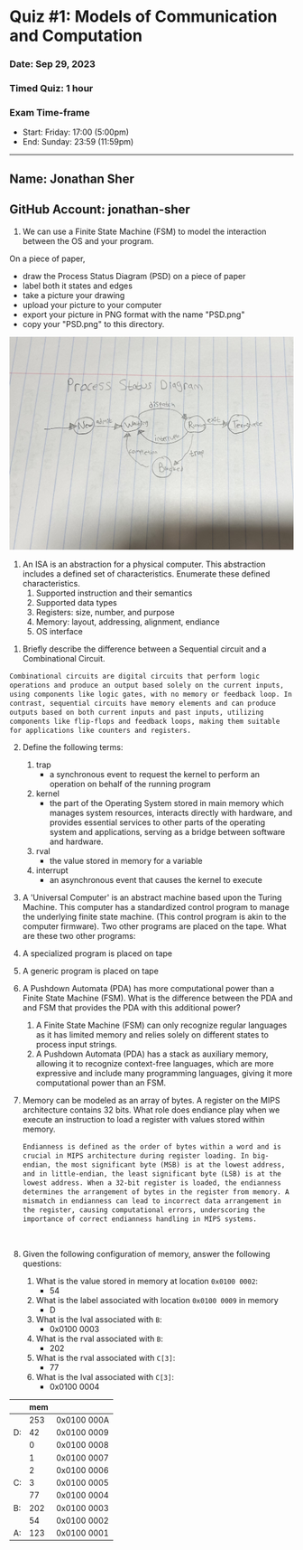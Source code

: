 # Quiz #1: Models of Communication and Computation
### Date: Sep 29, 2023
### Timed Quiz: 1 hour
### Exam Time-frame
* Start: Friday: 17:00 (5:00pm)
* End: Sunday: 23:59 (11:59pm)

---
## Name: Jonathan Sher                                                 <!-- answer -->
## GitHub Account: jonathan-sher                                       <!-- answer -->


1. We can use a Finite State Machine (FSM) to model the interaction between the OS and your program.

On a piece of paper, 
   - draw the Process Status Diagram (PSD) on a piece of paper
   - label both it states and edges
   - take a picture your drawing
   - upload your picture to your computer
   - export your picture in PNG format with the name "PSD.png"
   - copy your "PSD.png" to this directory.<br>

  ![Process Status Diagram](PSD.png)


1. An ISA is an abstraction for a physical computer.  This abstraction includes a defined set of characteristics.  Enumerate these defined characteristics.
   1. Supported instruction and their semantics     <!-- response -->
   1. Supported data types                          <!-- response -->
   1. Registers: size, number, and purpose          <!-- response -->
   1. Memory: layout, addressing, alignment, endiance <!-- response -->
   1. OS interface                <!-- response -->

<!-- You may add additional lines as needed; remember to add respons tags.  -->

1. Briefly describe the difference between a Sequential circuit and a Combinational Circuit.
```response
Combinational circuits are digital circuits that perform logic operations and produce an output based solely on the current inputs, using components like logic gates, with no memory or feedback loop. In contrast, sequential circuits have memory elements and can produce outputs based on both current inputs and past inputs, utilizing components like flip-flops and feedback loops, making them suitable for applications like counters and registers.
   ```

   <!-- You may add additional lines within the code block above, without the need to added additional response tag. -->


2. Define the following terms:
   1. trap
      - a synchronous event to request the kernel to perform an operation on behalf of the running program        <!-- response -->
   1. kernel
      -  the part of the Operating System stored in main memory which manages system resources, interacts directly with hardware, and provides essential services to other parts of the operating system and applications, serving as a bridge between software and hardware.    <!-- response -->
   1. rval
      - the value stored in memory for a variable   <!-- response -->
   1. interrupt
      - an asynchronous event that causes the kernel to execute  <!-- response -->


1. A 'Universal Computer' is an abstract machine based upon the Turing Machine.  This computer has a standardized control program to manage the underlying finite state machine. (This control program is akin to the computer firmware).  Two other programs are placed on the tape.  What are these two other programs:
1. A specialized program is placed on tape   <!-- response -->
1. A generic program is placed on tape       <!-- response -->


1. A Pushdown Automata (PDA) has more computational power than a Finite State Machine (FSM). What is the difference between the PDA and and FSM that provides the PDA with this additional power?
   1. A Finite State Machine (FSM) can only recognize regular languages as it has limited memory and relies solely on different states to process input strings.    <!-- response -->
   1. A Pushdown Automata (PDA) has a stack as auxiliary memory, allowing it to recognize context-free languages, which are more expressive and include many programming languages, giving it more computational power than an FSM.        <!-- response -->



1. Memory can be modeled as an array of bytes.  A register on the MIPS architecture contains 32 bits.  What role does endiance play when we execute an instruction to load a register with values stored within memory.
   ```response
   Endianness is defined as the order of bytes within a word and is crucial in MIPS architecture during register loading. In big-endian, the most significant byte (MSB) is at the lowest address, and in little-endian, the least significant byte (LSB) is at the lowest address. When a 32-bit register is loaded, the endianness determines the arrangement of bytes in the register from memory. A mismatch in endianness can lead to incorrect data arrangement in the register, causing computational errors, underscoring the importance of correct endianness handling in MIPS systems.           

              
   ```

1. Given the following configuration of memory, answer the following questions:
   1. What is the value stored in memory at location `0x0100 0002`: 
      - 54                                                <!-- response -->
   1. What is the label associated with location `0x0100 0009` in memory
      - D                                                 <!-- response -->
   1. What is the lval associated with `B`:  
      - 0x0100 0003                                       <!-- response -->
   1. What is the rval associated with `B`:
      - 202                                               <!-- response -->
   1. What is the rval associated with `C[3]`:
      - 77                                                <!-- response -->
   1. What is the lval associated with `C[3]`:
      - 0x0100 0004                                      <!-- response -->

|     | mem |              |
|-----|-----|--------------|
|     | 253 |  0x0100 000A |
| D:  |  42 |  0x0100 0009 |
|     |   0 |  0x0100 0008 |
|     |   1 |  0x0100 0007 |
|     |   2 |  0x0100 0006 |
| C:  |   3 |  0x0100 0005 |
|     |  77 |  0x0100 0004 |
| B:  | 202 |  0x0100 0003 |
|     |  54 |  0x0100 0002 |
| A:  | 123 |  0x0100 0001 |



